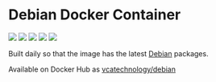 # Debian Docker Container

[![](https://images.microbadger.com/badges/image/vcatechnology/debian.svg)](http://microbadger.com/images/vcatechnology/debian "Image Layers") [![](https://images.microbadger.com/badges/version/vcatechnology/debian.svg)](http://microbadger.com/images/vcatechnology/debian "Image Version") [![](https://images.microbadger.com/badges/license/vcatechnology/debian.svg)](https://microbadger.com/images/vcatechnology/debian "Image License") [![](https://images.microbadger.com/badges/license/vcatechnology/debian.svg)](https://microbadger.com/images/vcatechnology/debian "Image License") [![](https://images.microbadger.com/badges/commit/vcatechnology/debian.svg)](https://microbadger.com/images/vcatechnology/debian "Image Commit")

Built daily so that the image has the latest [Debian](https://www.debian.org/) packages.

Available on Docker Hub as [vcatechnology/debian](https://hub.docker.com/r/vcatechnology/debian/)
